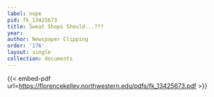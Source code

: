 ```yaml
---
label: nope
pid: fk_13425673
title: Sweat Shops Should...???
year:
author: Newspaper Clipping
order: '176'
layout: single
collection: documents
---
```



{{< embed-pdf url=https://florencekelley.northwestern.edu/pdfs/fk_13425673.pdf >}}